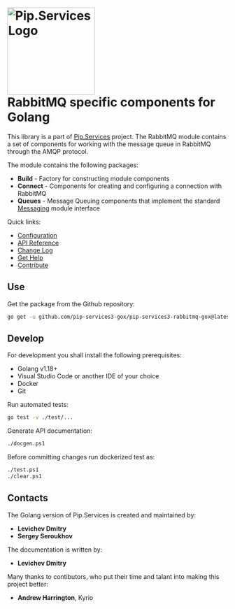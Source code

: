 # <img src="https://uploads-ssl.webflow.com/5ea5d3315186cf5ec60c3ee4/5edf1c94ce4c859f2b188094_logo.svg" alt="Pip.Services Logo" width="200"> <br/> RabbitMQ specific components for Golang

This library is a part of [Pip.Services](https://github.com/pip-services/pip-services) project.
The RabbitMQ module contains a set of components for working with the message queue in RabbitMQ through the AMQP protocol.

The module contains the following packages:
- **Build** - Factory for constructing module components
- **Connect** - Components for creating and configuring a connection with RabbitMQ
- **Queues** - Message Queuing components that implement the standard [Messaging](https://github.com/pip-services3-gox/pip-services3-messaging-gox) module interface

<a name="links"></a> Quick links:

* [Configuration](http://docs.pipservices.org/conceptual/configuration/component_configuration/)
* [API Reference](https://godoc.org/github.com/pip-services3-gox/pip-services3-rabbitmq-gox/)
* [Change Log](CHANGELOG.md)
* [Get Help](http://docs.pipservices.org/get_help/)
* [Contribute](http://docs.pipservices.org/contribute/)

## Use

Get the package from the Github repository:
```bash
go get -u github.com/pip-services3-gox/pip-services3-rabbitmq-gox@latest
```

## Develop

For development you shall install the following prerequisites:
* Golang v1.18+
* Visual Studio Code or another IDE of your choice
* Docker
* Git

Run automated tests:
```bash
go test -v ./test/...
```

Generate API documentation:
```bash
./docgen.ps1
```

Before committing changes run dockerized test as:
```bash
./test.ps1
./clear.ps1
```

## Contacts

The Golang version of Pip.Services is created and maintained by:
- **Levichev Dmitry**
- **Sergey Seroukhov**

The documentation is written by:
- **Levichev Dmitry**

Many thanks to contibutors, who put their time and talant into making this project better:
- **Andrew Harrington**, Kyrio